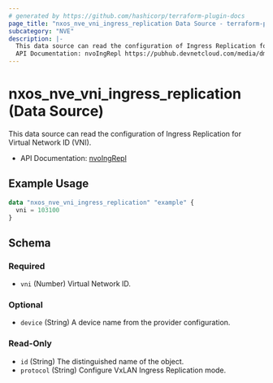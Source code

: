 ```yaml
---
# generated by https://github.com/hashicorp/terraform-plugin-docs
page_title: "nxos_nve_vni_ingress_replication Data Source - terraform-provider-nxos"
subcategory: "NVE"
description: |-
  This data source can read the configuration of Ingress Replication for Virtual Network ID (VNI).
  API Documentation: nvoIngRepl https://pubhub.devnetcloud.com/media/dme-docs-10-2-2/docs/Network%20Virtualization/nvo:IngRepl/
---
```


# nxos_nve_vni_ingress_replication (Data Source)

This data source can read the configuration of Ingress Replication for Virtual Network ID (VNI).

- API Documentation: [nvoIngRepl](https://pubhub.devnetcloud.com/media/dme-docs-10-2-2/docs/Network%20Virtualization/nvo:IngRepl/)

## Example Usage

```terraform
data "nxos_nve_vni_ingress_replication" "example" {
  vni = 103100
}
```

<!-- schema generated by tfplugindocs -->
## Schema

### Required

- `vni` (Number) Virtual Network ID.

### Optional

- `device` (String) A device name from the provider configuration.

### Read-Only

- `id` (String) The distinguished name of the object.
- `protocol` (String) Configure VxLAN Ingress Replication mode.
